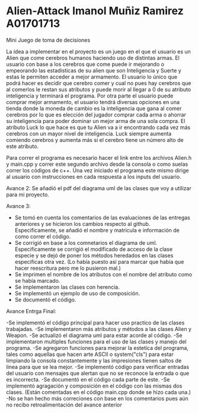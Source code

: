 # Alien-Attack Imanol Muñiz Ramirez A01701713
Mini Juego de toma de decisiones

La ídea a implementar en el proyecto es un juego en el que el usuario es un Alien que come cerebros humanos haciendo uso de distintas armas. El usuario con base a los cerebros que come puede ir mejorando o empeorando las estadisticas de su alien que son Inteligencia y Suerte y estas le permiten acceder a mejor armamento. El usuario lo único que podrá hacer es decidir que cerebro comer y cual no pues hay cerebros que al comerlos le restan sus atributos y puede morir al llegar a 0 de su atributo inteligencia y terminará el programa. Por otra parte el usuario puede comprar mejor armamento, el usuario tendrá diversas opciones en una tienda donde la moneda de cambio es la inteligencia que gana al comer cerebros por lo que es elección del jugador comprar cada arma o ahorrar su inteligencia para poder dominar un mejor arma de una sola compra. El atributo Luck lo que hace es que tu Alien va a ir encontrando cada vez más cerebros con un mayor nivel de inteligencia. Luck siempre aumenta comiendo cerebros y aumenta más si el cerebro tiene un número alto de este atributo. 

Para correr el programa es necesario hacer el link entre los archivos Alien.h y main.cpp y correr este segundo archivo desde la consola o como suelas correr los códigos de c++. Una vez iniciado el programa este mismo dirige al usuario con instrucciones en cada respuesta a los inputs del usuario.

Avance 2: Se añadió el pdf del diagrama uml de las clases que voy a utilizar para mi proyecto. 

Avance 3: 
- Se tomó en cuenta los comentarios de las evaluaciones de las entregas anteriores y se hicieron los cambios respecto al github. Especificamente, se añadió el nombre y matricula e información de como correr el código. 
- Se corrigió en base a los comnetarios el diagrama de uml. Especificamente se corrigió el modificado de acceso de la clase especie y se dejó de poner los métodos heredados en las clases especificas otra vez. (Lo había puesto así para marcar que había que hacer reescritura pero me lo pusieron mal.)
- Se imprimen el nombre de los atributos con el nombre del atributo como se había marcado.
- Se implementaron las clases con herencia.
- Se implementó un ejemplo de uso de composición.
- Se documentó el código. 

Avance Entrga Final:

-Se implementó el código principal para hacer uso practico de las clases trabajadas. 
-Se implementaron más atributos y métodos a las clases Alien y Weapon.
-Se actualizó el diagrama uml para estar acorde al código.
-Se implementaron multiples funciones para el uso de las clases y manejo del programa. 
-Se agregaron funciones para mejorar la estetica del programa, tales como aquellas que hacen arte ASCII o system("cls") para estar limpiando la consola constantemente y las impresiones tienen saltos de linea para que se lea mejor.
-Se implementó código para verificar entradas del usuario con mensajes que alertan que no se reconoce la entrada o que es incorrecta. 
-Se documentó en el código cada parte de este.
-Se implementó agragación y composición en el código con las mismas dos clases. (Están comentadas en el código main.cpp donde se hizo cada una.)
-No se han hecho más correciones con base en los comentarios pues aún no recibo retroalimentación del avance anterior
